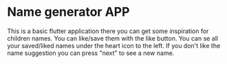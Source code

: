 # Name generator APP

This is a basic flutter application there you can get some inspiration for children names.
You can like/save them with the like button. You can se all your saved/liked names under the heart icon to the left. If you don't like the name suggestion you can press "next" to see a new name.
